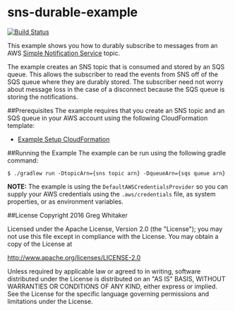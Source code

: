 sns-durable-example
===

[![Build Status](https://travis-ci.org/gregwhitaker/sns-durable-example.svg?branch=master)](https://travis-ci.org/gregwhitaker/sns-durable-example)

This example shows you how to durably subscribe to messages from an AWS [Simple Notification Service](https://aws.amazon.com/sns/) topic.

The example creates an SNS topic that is consumed and stored by an SQS queue.  This allows the subscriber to read the events from SNS
off of the SQS queue where they are durably stored.  The subscriber need not worry about message loss in the case of a disconnect 
because the SQS queue is storing the notifications.

##Prerequisites
The example requires that you create an SNS topic and an SQS queue in your AWS account using the following CloudFormation template:

* [Example Setup CloudFormation](https://github.com/gregwhitaker/sns-durable-example/blob/master/src/main/cloudformation/sns-durable-example.json)

##Running the Example
The example can be run using the following gradle command:

```
$ ./gradlew run -DtopicArn={sns topic arn} -DqueueArn={sqs queue arn}
```

**NOTE:** The example is using the `DefaultAWSCredentialsProvider` so you can supply your AWS credentials using the `.aws/credentials` file, as system properties, or as environment variables.

##License
Copyright 2016 Greg Whitaker

Licensed under the Apache License, Version 2.0 (the "License"); you may not use this file except in compliance with the License. You may obtain a copy of the License at

http://www.apache.org/licenses/LICENSE-2.0

Unless required by applicable law or agreed to in writing, software distributed under the License is distributed on an "AS IS" BASIS, WITHOUT WARRANTIES OR CONDITIONS OF ANY KIND, either express or implied. See the License for the specific language governing permissions and limitations under the License.
